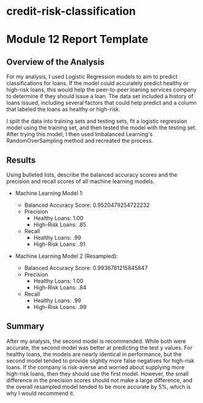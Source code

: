 # credit-risk-classification

# Module 12 Report Template

## Overview of the Analysis

For my analysis, I used Logistic Regression models to aim to predict classifications for loans. If the model could accurately predict healthy or high-risk loans, this would help the peer-to-peer loaning services company to determine if they should issue a loan. The data set included a history of loans issued, including several factors that could help predict and a column that labeled the loans as healthy or high-risk.

I split the data into training sets and testing sets, fit a logistic regression model using the training set, and then tested the model with the testing set. After trying this model, I then used Imbalanced Learning's RandomOverSampling method and recreated the process. 

## Results

Using bulleted lists, describe the balanced accuracy scores and the precision and recall scores of all machine learning models.

* Machine Learning Model 1:
  * Balanced Accuracy Score: 0.9520479254722232
  * Precision 
      * Healthy Loans: 1.00
      * High-Risk Loans: .85
  * Recall
      * Healthy Loans: .99
      * High-Risk Loans: .91



* Machine Learning Model 2 (Resampled):
  * Balanced Accuracy Score: 0.9936781215845847
  * Precision 
      * Healthy Loans: 1.00
      * High-Risk Loans: .84
  * Recall
      * Healthy Loans: .99
      * High-Risk Loans: .99

## Summary


After my analysis, the second model is recommended. While both were accurate, the second model was better at predicting the test y values. For healthy loans, the models are nearly identical in performance, but the second model tended to provide slightly more false negatives for high-risk loans. If the company is risk-averse and worried about supplying more high-risk loans, then they should use the first model. However, the small difference in the precision scores should not make a large difference, and the overall resampled model tended to be more accurate by 5%, which is why I would recommend it. 
